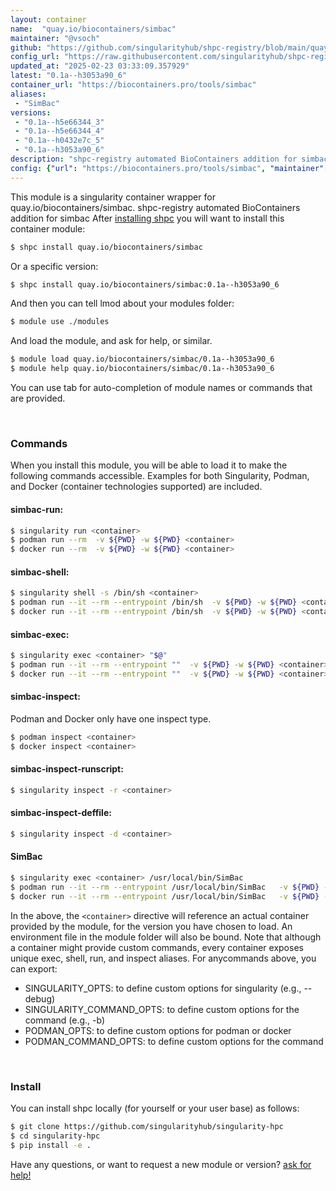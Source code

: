 ```yaml
---
layout: container
name:  "quay.io/biocontainers/simbac"
maintainer: "@vsoch"
github: "https://github.com/singularityhub/shpc-registry/blob/main/quay.io/biocontainers/simbac/container.yaml"
config_url: "https://raw.githubusercontent.com/singularityhub/shpc-registry/main/quay.io/biocontainers/simbac/container.yaml"
updated_at: "2025-02-23 03:33:09.357929"
latest: "0.1a--h3053a90_6"
container_url: "https://biocontainers.pro/tools/simbac"
aliases:
 - "SimBac"
versions:
 - "0.1a--h5e66344_3"
 - "0.1a--h5e66344_4"
 - "0.1a--h0432e7c_5"
 - "0.1a--h3053a90_6"
description: "shpc-registry automated BioContainers addition for simbac"
config: {"url": "https://biocontainers.pro/tools/simbac", "maintainer": "@vsoch", "description": "shpc-registry automated BioContainers addition for simbac", "latest": {"0.1a--h3053a90_6": "sha256:ef4456004d8327014f34c4d31f86064aa0b41ea7ffd3646649b9272819c655ac"}, "tags": {"0.1a--h5e66344_3": "sha256:b8974e0721471901c6e3fc5c15469e98196c33ef7fa55e885abd6b65d5800f2b", "0.1a--h5e66344_4": "sha256:99bbd37117fdaef056509ef502008fceb765480f23e82fff295bea7cbd0fca8b", "0.1a--h0432e7c_5": "sha256:a8f002174c77cc113fc026cb2d9b01866546d6e7123cc3bb2848be0db02daa16", "0.1a--h3053a90_6": "sha256:ef4456004d8327014f34c4d31f86064aa0b41ea7ffd3646649b9272819c655ac"}, "docker": "quay.io/biocontainers/simbac", "aliases": {"SimBac": "/usr/local/bin/SimBac"}}
---
```


This module is a singularity container wrapper for quay.io/biocontainers/simbac.
shpc-registry automated BioContainers addition for simbac
After [installing shpc](#install) you will want to install this container module:


```bash
$ shpc install quay.io/biocontainers/simbac
```

Or a specific version:

```bash
$ shpc install quay.io/biocontainers/simbac:0.1a--h3053a90_6
```

And then you can tell lmod about your modules folder:

```bash
$ module use ./modules
```

And load the module, and ask for help, or similar.

```bash
$ module load quay.io/biocontainers/simbac/0.1a--h3053a90_6
$ module help quay.io/biocontainers/simbac/0.1a--h3053a90_6
```

You can use tab for auto-completion of module names or commands that are provided.

<br>

### Commands

When you install this module, you will be able to load it to make the following commands accessible.
Examples for both Singularity, Podman, and Docker (container technologies supported) are included.

#### simbac-run:

```bash
$ singularity run <container>
$ podman run --rm  -v ${PWD} -w ${PWD} <container>
$ docker run --rm  -v ${PWD} -w ${PWD} <container>
```

#### simbac-shell:

```bash
$ singularity shell -s /bin/sh <container>
$ podman run --it --rm --entrypoint /bin/sh  -v ${PWD} -w ${PWD} <container>
$ docker run --it --rm --entrypoint /bin/sh  -v ${PWD} -w ${PWD} <container>
```

#### simbac-exec:

```bash
$ singularity exec <container> "$@"
$ podman run --it --rm --entrypoint ""  -v ${PWD} -w ${PWD} <container> "$@"
$ docker run --it --rm --entrypoint ""  -v ${PWD} -w ${PWD} <container> "$@"
```

#### simbac-inspect:

Podman and Docker only have one inspect type.

```bash
$ podman inspect <container>
$ docker inspect <container>
```

#### simbac-inspect-runscript:

```bash
$ singularity inspect -r <container>
```

#### simbac-inspect-deffile:

```bash
$ singularity inspect -d <container>
```


#### SimBac

```bash
$ singularity exec <container> /usr/local/bin/SimBac
$ podman run --it --rm --entrypoint /usr/local/bin/SimBac   -v ${PWD} -w ${PWD} <container> -c " $@"
$ docker run --it --rm --entrypoint /usr/local/bin/SimBac   -v ${PWD} -w ${PWD} <container> -c " $@"
```



In the above, the `<container>` directive will reference an actual container provided
by the module, for the version you have chosen to load. An environment file in the
module folder will also be bound. Note that although a container
might provide custom commands, every container exposes unique exec, shell, run, and
inspect aliases. For anycommands above, you can export:

 - SINGULARITY_OPTS: to define custom options for singularity (e.g., --debug)
 - SINGULARITY_COMMAND_OPTS: to define custom options for the command (e.g., -b)
 - PODMAN_OPTS: to define custom options for podman or docker
 - PODMAN_COMMAND_OPTS: to define custom options for the command

<br>

### Install

You can install shpc locally (for yourself or your user base) as follows:

```bash
$ git clone https://github.com/singularityhub/singularity-hpc
$ cd singularity-hpc
$ pip install -e .
```

Have any questions, or want to request a new module or version? [ask for help!](https://github.com/singularityhub/singularity-hpc/issues)